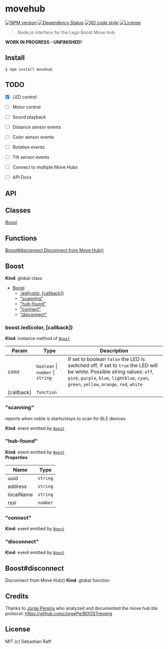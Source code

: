 # movehub

[![NPM version](https://badge.fury.io/js/movehub.svg)](http://badge.fury.io/js/movehub)
[![Dependency Status](https://img.shields.io/gemnasium/hobbyquaker/node-movehub.svg?maxAge=2592000)](https://gemnasium.com/github.com/hobbyquaker/node-movehub)
[![XO code style](https://img.shields.io/badge/code_style-XO-5ed9c7.svg)](https://github.com/sindresorhus/xo)
[![License][mit-badge]][mit-url]

> Node.js interface for the Lego Boost Move Hub

**WORK IN PROGRESS - UNFINISHED!**


## Install

```
$ npm install movehub
```


## TODO

- [x] LED control
- [ ] Motor control
- [ ] Sound playback
- [ ] Distance sensor events
- [ ] Color sensor events
- [ ] Rotation events
- [ ] Tilt sensor events
- [ ] Connect to multiple Move Hubs
- [ ] API Docs


## API

## Classes

<dl>
<dt><a href="#Boost">Boost</a></dt>
<dd></dd>
</dl>

## Functions

<dl>
<dt><a href="#Boost+disconnect
Disconnect from Move Hub">Boost#disconnect
Disconnect from Move Hub()</a></dt>
<dd></dd>
</dl>

<a name="Boost"></a>

## Boost
**Kind**: global class  

* [Boost](#Boost)
    * [.led(color, [callback])](#Boost+led)
    * ["scanning"](#Boost+event_scanning)
    * ["hub-found"](#Boost+event_hub-found)
    * ["connect"](#Boost+event_connect)
    * ["disconnect"](#Boost+event_disconnect)

<a name="Boost+led"></a>

### boost.led(color, [callback])
**Kind**: instance method of [<code>Boost</code>](#Boost)  

| Param | Type | Description |
| --- | --- | --- |
| color | <code>boolean</code> \| <code>number</code> \| <code>string</code> | If set to boolean `false` the LED is switched off, if set to `true` the LED will be white. Possible string values: `off`, `pink`, `purple`, `blue`, `lightblue`, `cyan`, `green`, `yellow`, `orange`, `red`, `white` |
| [callback] | <code>function</code> |  |

<a name="Boost+event_scanning"></a>

### "scanning"
reports when noble is starts/stops to scan for BLE devices

**Kind**: event emitted by [<code>Boost</code>](#Boost)  
<a name="Boost+event_hub-found"></a>

### "hub-found"
**Kind**: event emitted by [<code>Boost</code>](#Boost)  
**Properties**

| Name | Type |
| --- | --- |
| uuid | <code>string</code> | 
| address | <code>string</code> | 
| localName | <code>string</code> | 
| rssi | <code>number</code> | 

<a name="Boost+event_connect"></a>

### "connect"
**Kind**: event emitted by [<code>Boost</code>](#Boost)  
<a name="Boost+event_disconnect"></a>

### "disconnect"
**Kind**: event emitted by [<code>Boost</code>](#Boost)  
<a name="Boost+disconnect
Disconnect from Move Hub"></a>

## Boost#disconnect
Disconnect from Move Hub()
**Kind**: global function  


## Credits

Thanks to [Jorge Pereira](https://github.com/JorgePe) who analyzed and documented the move hub ble protocol:
https://github.com/JorgePe/BOOSTreveng


## License

MIT (c) Sebastian Raff

[mit-badge]: https://img.shields.io/badge/License-MIT-blue.svg?style=flat
[mit-url]: LICENSE
